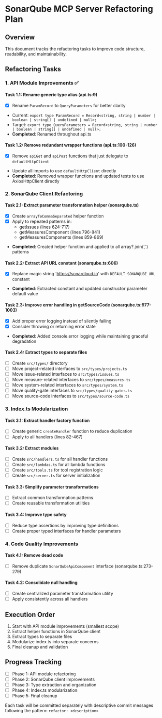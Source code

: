 # SonarQube MCP Server Refactoring Plan

## Overview
This document tracks the refactoring tasks to improve code structure, readability, and maintainability.

## Refactoring Tasks

### 1. API Module Improvements ✅

#### Task 1.1: Rename generic type alias (api.ts:9)
- [x] Rename `ParamRecord` to `QueryParameters` for better clarity
- Current: `export type ParamRecord = Record<string, string | number | boolean | string[] | undefined | null>;`
- Target: `export type QueryParameters = Record<string, string | number | boolean | string[] | undefined | null>;`
- **Completed**: Renamed throughout api.ts

#### Task 1.2: Remove redundant wrapper functions (api.ts:100-126)
- [x] Remove `apiGet` and `apiPost` functions that just delegate to `defaultHttpClient`
- Update all imports to use `defaultHttpClient` directly
- **Completed**: Removed wrapper functions and updated tests to use AxiosHttpClient directly

### 2. SonarQube Client Refactoring

#### Task 2.1: Extract parameter transformation helper (sonarqube.ts)
- [x] Create `arrayToCommaSeparated` helper function
- [x] Apply to repeated patterns in:
  - getIssues (lines 624-717)
  - getMeasuresComponent (lines 796-841)
  - getMeasuresComponents (lines 859-869)
- **Completed**: Created helper function and applied to all array?.join(',') patterns

#### Task 2.2: Extract API URL constant (sonarqube.ts:606)
- [x] Replace magic string 'https://sonarcloud.io' with `DEFAULT_SONARQUBE_URL` constant
- **Completed**: Extracted constant and updated constructor parameter default value

#### Task 2.3: Improve error handling in getSourceCode (sonarqube.ts:977-1003)
- [x] Add proper error logging instead of silently failing
- [x] Consider throwing or returning error state
- **Completed**: Added console.error logging while maintaining graceful degradation

#### Task 2.4: Extract types to separate files
- [ ] Create `src/types/` directory
- [ ] Move project-related interfaces to `src/types/projects.ts`
- [ ] Move issue-related interfaces to `src/types/issues.ts`
- [ ] Move measure-related interfaces to `src/types/measures.ts`
- [ ] Move system-related interfaces to `src/types/system.ts`
- [ ] Move quality-gate interfaces to `src/types/quality-gates.ts`
- [ ] Move source-code interfaces to `src/types/source-code.ts`

### 3. Index.ts Modularization

#### Task 3.1: Extract handler factory function
- [ ] Create generic `createHandler` function to reduce duplication
- [ ] Apply to all handlers (lines 82-467)

#### Task 3.2: Extract modules
- [ ] Create `src/handlers.ts` for all handler functions
- [ ] Create `src/lambdas.ts` for all lambda functions
- [ ] Create `src/tools.ts` for tool registration logic
- [ ] Create `src/server.ts` for server initialization

#### Task 3.3: Simplify parameter transformations
- [ ] Extract common transformation patterns
- [ ] Create reusable transformation utilities

#### Task 3.4: Improve type safety
- [ ] Reduce type assertions by improving type definitions
- [ ] Create proper typed interfaces for handler parameters

### 4. Code Quality Improvements

#### Task 4.1: Remove dead code
- [ ] Remove duplicate `SonarQubeApiComponent` interface (sonarqube.ts:273-279)

#### Task 4.2: Consolidate null handling
- [ ] Create centralized parameter transformation utility
- [ ] Apply consistently across all handlers

## Execution Order

1. Start with API module improvements (smallest scope)
2. Extract helper functions in SonarQube client
3. Extract types to separate files
4. Modularize index.ts into separate concerns
5. Final cleanup and validation

## Progress Tracking

- [ ] Phase 1: API module refactoring
- [ ] Phase 2: SonarQube client improvements
- [ ] Phase 3: Type extraction and organization
- [ ] Phase 4: Index.ts modularization
- [ ] Phase 5: Final cleanup

Each task will be committed separately with descriptive commit messages following the pattern: `refactor: <description>`